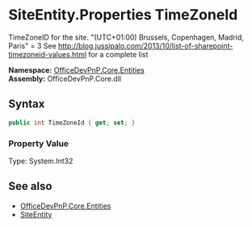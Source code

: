 # SiteEntity.Properties TimeZoneId
TimeZoneID for the site. "(UTC+01:00) Brussels, Copenhagen, Madrid, Paris" = 3 See http://blog.jussipalo.com/2013/10/list-of-sharepoint-timezoneid-values.html for a complete list  

**Namespace:** [OfficeDevPnP.Core.Entities](OfficeDevPnP.Core.Entities.md)  
**Assembly:** OfficeDevPnP.Core.dll  
## Syntax
```C#
public int TimeZoneId { get; set; }
```

### Property Value
Type: System.Int32  

## See also
- [OfficeDevPnP.Core.Entities](OfficeDevPnP.Core.Entities.md)
- [SiteEntity](OfficeDevPnP.Core.Entities.SiteEntity.md) 
